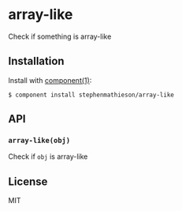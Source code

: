 
# array-like

  Check if something is array-like

## Installation

  Install with [component(1)](http://component.io):

    $ component install stephenmathieson/array-like

## API

### `array-like(obj)`

  Check if `obj` is array-like

## License

  MIT

